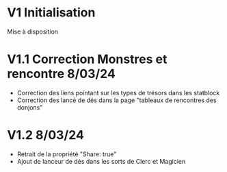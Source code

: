 # V1 Initialisation
Mise à disposition 

# V1.1 Correction Monstres et rencontre 8/03/24
- Correction des liens pointant sur les types de trésors dans les statblock
- Correction des lancé de dés dans la page "tableaux de rencontres des donjons"

# V1.2  8/03/24
- Retrait de la propriété "Share: true"
- Ajout de lanceur de dés dans les sorts de Clerc et Magicien 